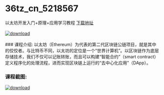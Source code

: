 # 36tz_cn_5218567
以太坊开发入门+原理+应用学习教程
[下载地址](http://www.36tz.cn/article/5218567 "下载地址")
<br/></br>[![download](http://36tz.cn/muke_img/2021_02_1-74-300x128.png "下载地址")](http://www.36tz.cn/article/5218567 "下载地址")
<br/></br>### 课程介绍:
以太坊（Ethereum）为代表的第二代区块链公链项目，就是其中的佼佼者。与比特币不同，以太坊的定位是一个“世界计算机”。以区块链作为底层存储技术，我们不仅可以记账转账，而且可以构建“智能合约”（smart contract）定义程序化的处理流程，进而实现区块链上运行的“去中心化应用”（DApp）。

### 课程截图:
[![download](http://36tz.cn/muke_img/2021_02_2-78.png "下载地址")](http://www.36tz.cn/article/5218567 "下载地址")
